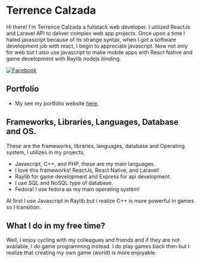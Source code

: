 # Terrence Calzada

Hi there! I'm Terrence Calzada a fullstack web developer. I utilized ReactJs and Laravel API to deliver complex web app projects. Once upon a time I hated javascript because of its strange syntax, when I got a software development job with react, I begin to appreciate javascript. Now not only for web but I also use javascript to make mobile apps with React Native and game development with Raylib nodejs binding.

[![Facebook](https://img.shields.io/twitter/follow/tezadaconnect?color=light-green&label=Twitter&logo=twitter&style=flat-square)](https://twitter.com/TezadaConnect)

## Portfolio

- My see my portfolio website [here](http://tezada-dev.herokuapp.com/).

## Frameworks, Libraries, Languages, Database and OS.

These are the frameworks, libraries, languages, database and Operating system, I utilizes in my projects.

- Javascript, C++, and PHP, these are my main languages.
- I love this frameworks! ReactJs, React Native, and Laravel!
- Raylib for game development and Express for api development.
- I use SQL and NoSQL type of database.
- Fedora! I use fedora as my main operating system!

At first I use Javascript in Raylib but i realize C++ is more powerful in games so I transition.

## What I do in my free time?

Well, I enjoy cycling with my colleagues and friends and if they are not available, I do game programming instead. I do play games back then but I realize that creating my own game (world) is more enjoyable.
